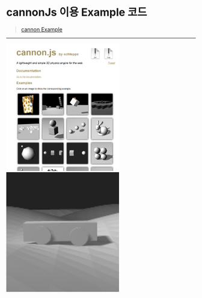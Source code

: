 # cannonJs 이용 Example 코드

> [cannon Example](https://schteppe.github.io/cannon.js/)

---

<img src="./images/cannonJs_example_site2.png" width="300">

<img src="./images/cannonJs_example_site.png" width="300">